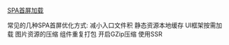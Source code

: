 [SPA首屏加载](https://mp.weixin.qq.com/s/OMpQWfVkYHc_FCA2kIWhew)

常见的几种SPA首屏优化方式:
  减小入口文件积
  静态资源本地缓存
  UI框架按需加载
  图片资源的压缩
  组件重复打包
  开启GZip压缩
  使用SSR